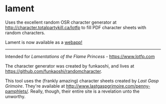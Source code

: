 # lament
Uses the excellent random OSR character generator at http://character.totalpartykill.ca/lotfp to fill PDF character sheets with random characters.

Lament is now available as a [webapp!](https://ethanfulbright.com/character)

***
Intended for *Lamentations of the Flame Princess* - https://www.lotfp.com

The character generator was created by funkaoshi, and lives at https://github.com/funkaoshi/randomcharacter.

This tool uses the (frankly amazing) character sheets created by *Last Gasp Grimoire*. They're available at
http://www.lastgaspgrimoire.com/penny-pamphlets/. Really, though, their entire site is a revelation unto 
the unworthy.
